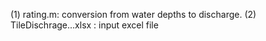 (1) rating.m: conversion from water depths to discharge. 
(2) TileDischrage...xlsx : input excel file